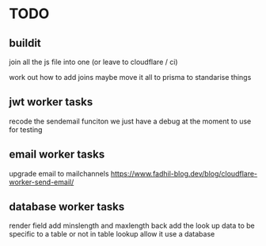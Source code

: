 # TODO

## buildit

join all the js file into one (or leave to cloudflare / ci)

work out how to add joins maybe move it all to prisma to standarise things

## jwt worker tasks

recode the sendemail funciton we just have a debug at the moment to use for testing

## email worker tasks

upgrade email to mailchannels https://www.fadhil-blog.dev/blog/cloudflare-worker-send-email/

## database worker tasks

render field
add minslength and maxlength back
add the look up data to be specific to a table or not
in table lookup allow it use a database
